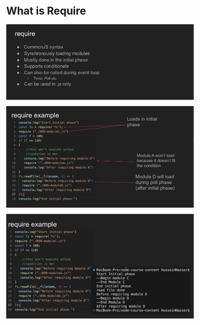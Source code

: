 # What is Require

![](./images/2025-04-27_09-49.png)

![](./images/2025-04-27_09-51.png)

![](./images/2025-04-27_09-52.png)
